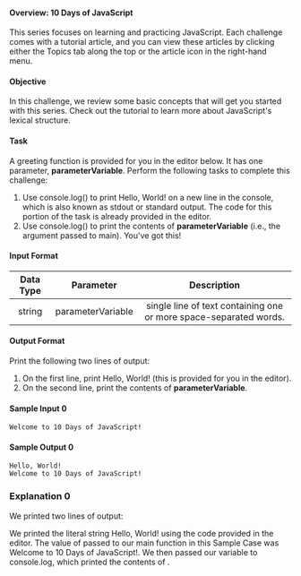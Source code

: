 #### Overview: 10 Days of JavaScript
This series focuses on learning and practicing JavaScript. Each challenge comes with a tutorial article, and you can view these articles by clicking either the Topics tab along the top or the article icon in the right-hand menu.

#### Objective

In this challenge, we review some basic concepts that will get you started with this series. Check out the tutorial to learn more about JavaScript's lexical structure.

#### Task

A greeting function is provided for you in the editor below. It has one parameter, **parameterVariable**. Perform the following tasks to complete this challenge:

1. Use console.log() to print Hello, World! on a new line in the console, which is also known as stdout or standard output. The code for this portion of the task is already provided in the editor.
2. Use console.log() to print the contents of **parameterVariable** (i.e., the argument passed to main).
You've got this!

#### Input Format

| Data Type | Parameter | Description |
| :-----------: | :------------: | :---------------: |
| string | parameterVariable |  single line of text containing one or more space-separated words. |

#### Output Format

Print the following two lines of output:<br/>

1. On the first line, print Hello, World! (this is provided for you in the editor).
2. On the second line, print the contents of **parameterVariable**.
#### Sample Input 0

	Welcome to 10 Days of JavaScript!
#### Sample Output 0

	Hello, World!
	Welcome to 10 Days of JavaScript!
### Explanation 0

We printed two lines of output:

We printed the literal string Hello, World! using the code provided in the editor.
The value of  passed to our main function in this Sample Case was Welcome to 10 Days of JavaScript!. We then passed our variable to console.log, which printed the contents of .
